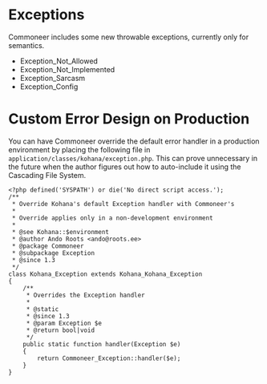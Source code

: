 # Exceptions

Commoneer includes some new throwable exceptions, currently only for semantics.

* Exception_Not_Allowed
* Exception_Not_Implemented
* Exception_Sarcasm
* Exception_Config

Custom Error Design on Production
=================================

You can have Commoneer override the default error handler in a production environment by placing the following file in `application/classes/kohana/exception.php`. This can prove unnecessary in the future when the author figures out how to auto-include it using the Cascading File System.

	<?php defined('SYSPATH') or die('No direct script access.');
	/**
	 * Override Kohana's default Exception handler with Commoneer's
	 *
	 * Override applies only in a non-development environment
	 *
	 * @see Kohana::$environment
	 * @author Ando Roots <ando@roots.ee>
	 * @package Commoneer
	 * @subpackage Exception
	 * @since 1.3
	 */
	class Kohana_Exception extends Kohana_Kohana_Exception
	{
	    /**
	     * Overrides the Exception handler
	     *
	     * @static
	     * @since 1.3
	     * @param Exception $e
	     * @return bool|void
	     */
	    public static function handler(Exception $e)
	    {
	        return Commoneer_Exception::handler($e);
	    }
	}
